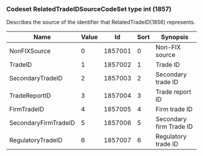 ### Codeset RelatedTradeIDSourceCodeSet type int (1857)

Describes the source of the identifier that RelatedTradeID(1856) represents.

| Name                 | Value | Id      | Sort | Synopsis                |
|----------------------|-------|---------|------|-------------------------|
| NonFIXSource         | 0     | 1857001 | 0    | Non-FIX source          |
| TradeID              | 1     | 1857002 | 1    | Trade ID                |
| SecondaryTradeID     | 2     | 1857003 | 2    | Secondary trade ID      |
| TradeReportID        | 3     | 1857004 | 3    | Trade report ID         |
| FirmTradeID          | 4     | 1857005 | 4    | Firm trade ID           |
| SecondaryFirmTradeID | 5     | 1857006 | 5    | Secondary firm Trade ID |
| RegulatoryTradeID    | 6     | 1857007 | 6    | Regulatory trade ID     |

